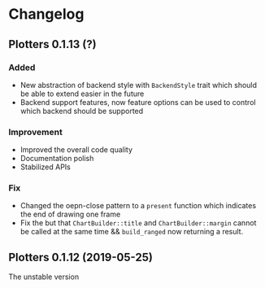 # Changelog

## Plotters 0.1.13 (?)

### Added
- New abstraction of backend style with `BackendStyle` trait which should be able to extend easier in the future
- Backend support features, now feature options can be used to control which backend should be supported

### Improvement
- Improved the overall code quality
- Documentation polish
- Stabilized APIs

### Fix
- Changed the oepn-close pattern to a `present` function which indicates the end of drawing one frame
- Fix the but that `ChartBuilder::title` and `ChartBuilder::margin` cannot be called at the same time && `build_ranged` now returning a result.

## Plotters 0.1.12 (2019-05-25)

The unstable version
